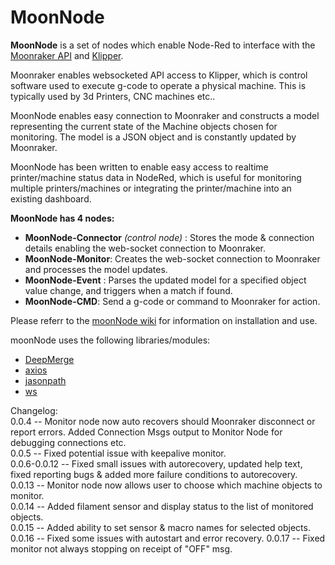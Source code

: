 # MoonNode
**MoonNode** is a set of nodes which enable Node-Red to interface with the [Moonraker API](https://moonraker.readthedocs.io/en/latest/web_api/) and [Klipper](https://www.klipper3d.org/).

Moonraker enables websocketed API access to Klipper, which is control software used to execute g-code to operate a physical machine. This is typically used by 3d Printers, CNC machines etc..

MoonNode enables easy connection to Moonraker and constructs a model representing the current state of the Machine objects chosen for monitoring. The model is a JSON object and is constantly updated by Moonraker.

MoonNode has been written to enable easy access to realtime printer/machine status data in NodeRed, which is useful for monitoring multiple printers/machines or integrating the printer/machine into an existing dashboard.

**MoonNode has 4 nodes:**

 - **MoonNode-Connector** *(control node)* : Stores the mode & connection details enabling the web-socket connection to Moonraker.  
 - **MoonNode-Monitor**: Creates the web-socket connection to Moonraker and processes the model updates.
 - **MoonNode-Event** : Parses the updated model for a specified object value change, and triggers when a match if found.
 - **MoonNode-CMD**: Send a g-code or command to Moonraker for action.

 Please referr to the [moonNode wiki](https://github.com/MintyTrebor/moonNode/wiki) for information on installation and use.  
 
 moonNode uses the following libraries/modules:  

 - [DeepMerge](https://www.npmjs.com/package/deepmerge)  
 - [axios](https://www.npmjs.com/package/axios)  
 - [jasonpath](https://www.npmjs.com/package/jsonpath)  
 - [ws](https://www.npmjs.com/package/ws)  

Changelog:  
0.0.4 -- Monitor node now auto recovers should Moonraker disconnect or report errors. Added Connection Msgs output to Monitor Node for debugging connections etc.  
0.0.5 -- Fixed potential issue with keepalive monitor.  
0.0.6-0.0.12 -- Fixed small issues with autorecovery, updated help text, fixed reporting bugs & added more failure conditions to autorecovery.  
0.0.13 -- Monitor node now allows user to choose which machine objects to monitor.  
0.0.14 -- Added filament sensor and display status to the list of monitored objects.  
0.0.15 -- Added ability to set sensor & macro names for selected objects.  
0.0.16 -- Fixed some issues with autostart and error recovery. 
0.0.17 -- Fixed monitor not always stopping on receipt of "OFF" msg.



